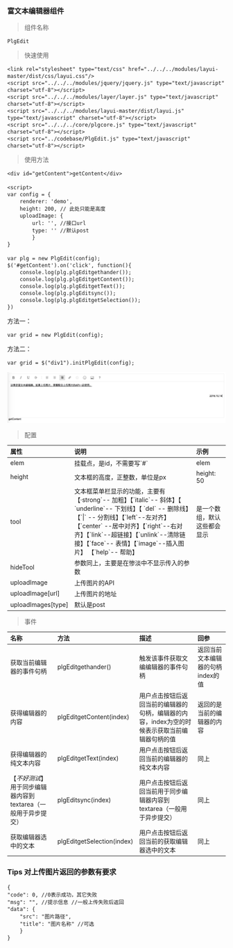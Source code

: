 ### 富文本编辑器组件

> 组件名称

```
PlgEdit
```

> 快速使用

```
<link rel="stylesheet" type="text/css" href="../../../modules/layui-master/dist/css/layui.css"/>
<script src="../../../modules/jquery/jquery.js" type="text/javascript" charset="utf-8"></script>
<script src="../../../modules/layer/layer.js" type="text/javascript" charset="utf-8"></script>
<script src="../../../modules/layui-master/dist/layui.js" type="text/javascript" charset="utf-8"></script>
<script src="../../../core/plgcore.js" type="text/javascript" charset="utf-8"></script>
<script src="../codebase/PlgEdit.js" type="text/javascript" charset="utf-8"></script>
```

> 使用方法

```
<div id="getContent">getContent</div>

<script>
var config = {
    renderer: 'demo',
    height: 200, // 此处只能是高度
    uploadImage: {
        url: '', //接口url
        type: '' //默认post
        }
}

var plg = new PlgEdit(config);
$('#getContent').on('click', function(){
    console.log(plg.plgEditgethander());
    console.log(plg.plgEditgetContent());
    console.log(plg.plgEditgetText());
    console.log(plg.plgEditsync());
    console.log(plg.plgEditgetSelection());
})
```

方法一：

```
var grid = new PlgEdit(config);
```

方法二：

```
var grid = $("div1").initPlgEdit(config);
```

![](/assets/edit.png)

> 配置

| 属性 | 说明 | 示例 |
| :--- | :--- | :--- |
| elem | 挂载点，是id，不需要写\`\#\` | elem |
| height | 文本框的高度，正整数，单位是px | height: 50 |
| tool | 文本框菜单栏显示的功能，主要有【·strong\`-- 加粗】【\`italic\`-- 斜体】【 \`underline\`-- 下划线】【 \`del\` -- 删除线】【\`\|\` -- 分割线】【\`left\`--左对齐】【\`center\` --居中对齐】【\`right\`--右对齐】【\`link\`--超链接】【\`unlink\`--清除链接】【\`face\`-- 表情】【\`image\`--插入图片】 【\`help\`-- 帮助】 | 是一个数组，默认这些都会显示 |
| hideTool | 参数同上，主要是在惨淡中不显示传入的参数 | |
| uploadImage | 上传图片的API | |
| uploadImage\[url\] | 上传图片的地址 | |
| uploadImages\[type\] | 默认是post | |

> 事件

| 名称 | 方法 | 描述 | 回参 |
| :--- | :--- | :--- | :--- |
| 获取当前编辑器的事件句柄 | plgEditgethander() | 触发该事件获取文编编辑器的事件句柄 | 返回当前文本编辑器的句柄index的值 |
| 获得编辑器的内容 | plgEditgetContent(index) | 用户点击按钮后返回当前的编辑器的句柄，编辑器的内容，index为空的时候表示获取当前编辑器句柄的值 | 返回的是当前的编辑器的内容 |
| 获得编辑器的纯文本内容 | plgEditgetText(index) | 用户点击按钮后返回当前的编辑器的纯文本内容 | 同上 |
| 【*不好测试*】用于同步编辑器内容到textarea（一般用于异步提交） | plgEditsync(index) | 用户点击按钮后返回当前用于同步编辑器内容到textarea（一般用于异步提交） | 同上 |
| 获取编辑器选中的文本 | plgEditgetSelection(index) | 用户点击按钮后返回当前的获取编辑器选中的文本 | 同上 |

### Tips 对上传图片返回的参数有要求

```
{
"code": 0, //0表示成功，其它失败
"msg": "", //提示信息 //一般上传失败后返回
"data": {
    "src": "图片路径",
    "title": "图片名称" //可选
    }
}
```


